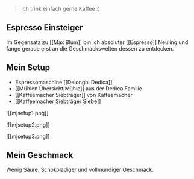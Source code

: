 
> Ich trink einfach gerne Kaffee :) 

## Espresso Einsteiger

Im Gegensatz zu [[Max Blum]] bin ich absoluter [[Espresso]] Neuling und fange gerade erst an die Geschmackswelten dessen zu entdecken.

## Mein Setup

- Espressomaschine [[Delonghi Dedica]]
- [[Mühlen Übersicht|Mühle]] aus der Dedica Familie
- [[Kaffeemacher Siebträger]] von Kaffeemacher
- [[Kaffeemacher Siebträger Siebe]]

![[mjsetup1.png]]

![[mjsetup2.png]]

![[mjsetup3.png]]

## Mein Geschmack 

Wenig Säure. Schokoladiger und vollmundiger Geschmack. 


